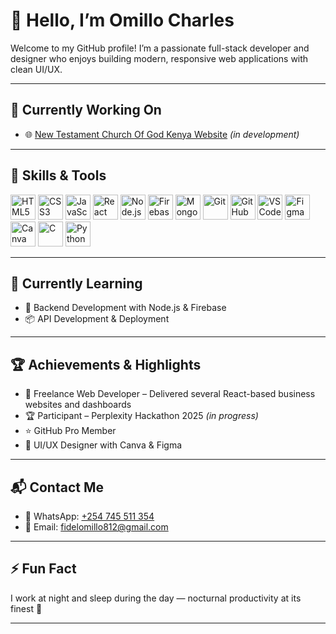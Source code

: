 # 👋 Hello, I’m Omillo Charles

Welcome to my GitHub profile! I’m a passionate full-stack developer and designer who enjoys building modern, responsive web applications with clean UI/UX.

---

## 🔧 Currently Working On
- 🌐 [New Testament Church Of God Kenya Website](#) *(in development)*

---

## 🚀 Skills & Tools

<p align="left">
  <!-- Frontend -->
  <img src="https://cdn.jsdelivr.net/gh/devicons/devicon/icons/html5/html5-original.svg" width="40" alt="HTML5"/>
  <img src="https://cdn.jsdelivr.net/gh/devicons/devicon/icons/css3/css3-original.svg" width="40" alt="CSS3"/>
  <img src="https://cdn.jsdelivr.net/gh/devicons/devicon/icons/javascript/javascript-original.svg" width="40" alt="JavaScript"/>
  <img src="https://cdn.jsdelivr.net/gh/devicons/devicon/icons/react/react-original.svg" width="40" alt="React"/>

  <!-- Backend -->
  <img src="https://cdn.jsdelivr.net/gh/devicons/devicon/icons/nodejs/nodejs-original.svg" width="40" alt="Node.js"/>

  <!-- Database -->
  <img src="https://cdn.jsdelivr.net/gh/devicons/devicon/icons/firebase/firebase-plain.svg" width="40" alt="Firebase"/>
  <img src="https://cdn.jsdelivr.net/gh/devicons/devicon/icons/mongodb/mongodb-original.svg" width="40" alt="MongoDB"/>

  <!-- Tools -->
  <img src="https://cdn.jsdelivr.net/gh/devicons/devicon/icons/git/git-original.svg" width="40" alt="Git"/>
  <img src="https://cdn.jsdelivr.net/gh/devicons/devicon/icons/github/github-original.svg" width="40" alt="GitHub"/>
  <img src="https://cdn.jsdelivr.net/gh/devicons/devicon/icons/vscode/vscode-original.svg" width="40" alt="VS Code"/>

  <!-- Design -->
  <img src="https://cdn.jsdelivr.net/gh/devicons/devicon/icons/figma/figma-original.svg" width="40" alt="Figma"/>
  <img src="https://cdn.jsdelivr.net/gh/devicons/devicon/icons/canva/canva-original.svg" width="40" alt="Canva"/>

  <!-- Programming -->
  <img src="https://cdn.jsdelivr.net/gh/devicons/devicon/icons/c/c-original.svg" width="40" alt="C"/>
  <img src="https://cdn.jsdelivr.net/gh/devicons/devicon/icons/python/python-original.svg" width="40" alt="Python"/>
</p>

---

## 🎯 Currently Learning
- 🔄 Backend Development with Node.js & Firebase
- 📦 API Development & Deployment

---

## 🏆 Achievements & Highlights
- 💼 Freelance Web Developer – Delivered several React-based business websites and dashboards
- 🏆 Participant – Perplexity Hackathon 2025 *(in progress)*
- ⭐ GitHub Pro Member
- 🎨 UI/UX Designer with Canva & Figma

---

## 📬 Contact Me
- 📱 WhatsApp: [+254 745 511 354](https://wa.me/254745511354)
- 📧 Email: [fidelomillo812@gmail.com](mailto:fidelomillo812@gmail.com)

---

## ⚡ Fun Fact
I work at night and sleep during the day — nocturnal productivity at its finest 🌙

---

<!-- GitHub Stats (Optional) -->
<!--
![Omillo Charles' GitHub stats](https://github-readme-stats.vercel.app/api?username=Omillo-Charles&show_icons=true&theme=radical)
-->
